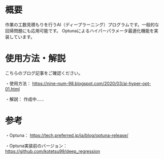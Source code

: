 # 概要

作業の工数見積もりを行うAI（ディープラーニング）プログラムです。一般的な回帰問題にも応用可能です。
Optunaによるハイパーパラメータ最適化機能を実装しています。


# 使用方法・解説

こちらのブログ記事をご確認ください。

・使用方法： https://nine-num-98.blogspot.com/2020/03/ai-hyper-opt-01.html

・解説： 作成中……


# 参考

・Optuna： https://tech.preferred.jp/ja/blog/optuna-release/

・Optuna実装前のバージョン： https://github.com/kotetsu99/deep_regression

